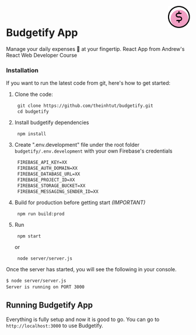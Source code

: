 <img src="./public/images/favicon.png" alt="Logo" title="TESTful API" align="right" height="60" />
<br>


# Budgetify App 

Manage your daily expenses 💸 at your fingertip. React App from Andrew's React Web Developer Course

### Installation

If you want to run the latest code from git, here's how to get started:

1. Clone the code:

        git clone https://github.com/theinhtut/budgetify.git
        cd budgetify

2. Install budgetify dependencies

        npm install

3. Create ".env.development" file under the root folder `budgetify/.env.development` with your own Firebase's credentials

        FIREBASE_API_KEY=XX
        FIREBASE_AUTH_DOMAIN=XX
        FIREBASE_DATABASE_URL=XX
        FIREBASE_PROJECT_ID=XX
        FIREBASE_STORAGE_BUCKET=XX
        FIREBASE_MESSAGING_SENDER_ID=XX
4. Build for production before getting start *(IMPORTANT)*

        npm run build:prod

5. Run

        npm start
   or

        node server/server.js

Once the server has started, you will see the following in your console.
```sh        
$ node server/server.js
Server is running on PORT 3000
```

## Running Budgetify App

Everything is fully setup and now it is good to go. You can go to `http://localhost:3000` to use Budgetify.  